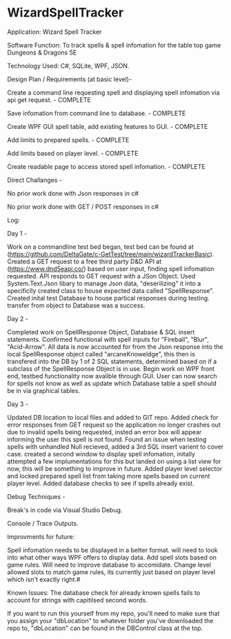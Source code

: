 # WizardSpellTracker

Application: Wizard Spell Tracker

Software Function: To track spells & spell infomation for the table top game Dungeons & Dragons 5E

Technology Used: C#, SQLite, WPF, JSON.



Design Plan / Requirements (at basic level)- 

Create a command line requesting spell and displaying spell infomation via api get request. - COMPLETE

Save infomation from command line to database. - COMPLETE

Create WPF GUI spell table, add existing features to GUI. - COMPLETE

Add limits to prepared spells. - COMPLETE

Add limits based on player level. - COMPLETE

Create readable page to access stored spell infomation. - COMPLETE




Direct Challanges - 

No prior work done with Json responses in c#

No prior work done with GET / POST responses in c#




Log: 

Day 1 - 

Work on a commandline test bed began, test bed can be found at (https://github.com/DeltaGate/c-GetTest/tree/main/wizardTrackerBasic). Created a GET request to
a free third party D&D API at (https://www.dnd5eapi.co/) based on user input, finding spell infomation requested. API responds to GET request with a JSon Object.
Used System.Text.Json libary to manage Json data, "deserilizing" it into a specificlly created class to house expected data called "SpellResponse". Created
inital test Database to house partical responses during testing. transfer from object to Database was a success.

Day 2 -

Completed work on SpellResponse Object, Database & SQL insert statements. Confirmed functional with spell inputs for "Fireball", "Blur", "Acid-Arrow".
All data is now accounted for from the Json response into the local SpellResponse object called "arcaneKnoweldge", this then is transfered into the DB by
1 of 2 SQL statements, determined based on if a subclass of the SpellResponse Object is in use. Begin work on WPF front end, testbed functionality now avalible
through GUI. User can now search for spells not know as well as update which Database table a spell should be in via graphical tables.

Day 3 - 

Updated DB location to local files and added to GIT repo. Added check for error responses from GET request so the application no longer crashes out due to
invalid spells being requested, insted an error box will appear informing the user this spell is not found. Found an issue when testing spells with unhandled Null 
recieved, added a 3rd SQL insert varient to cover case. created a second window to display spell infomation, initally attempted a few implumentations for this but landed
on using a list view for now, this will be something to improve in future. Added player level selector and locked prepared spell list from taking more spells based on
current player level. Added database checks to see if spells already exist.








Debug Techniques - 

Break's in code via Visual Studio Debug.

Console / Trace Outputs.



Improvments for future:

Spell infomation needs to be displayed in a better format. will need to look into what other ways WPF offers to display data.
Add spell slots based on game rules. Will need to improve database to accomidate. 
Change level allowed slots to match game rules, its currently just based on player level which isn't exactly right.#

Known Issues:
The database check for already known spells fails to account for strings with capitilsed second words.



If you want to run this yourself from my repo, you'll need to make sure that you assign your "dbLocation" to whatever folder you've downloaded the repo to, "dbLocation" 
can be found in the DBControl class at the top. 